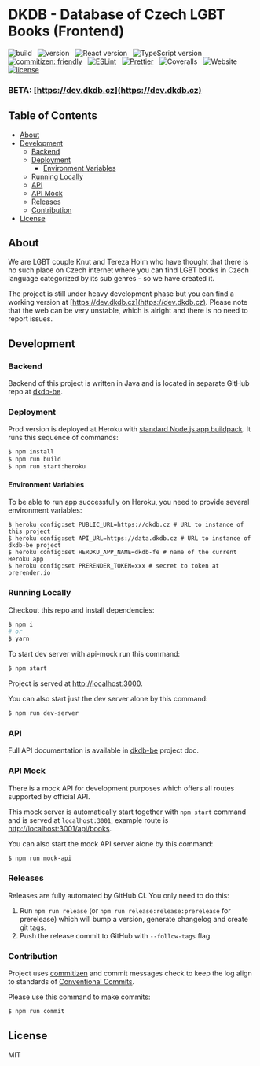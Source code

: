# DKDB - Database of Czech LGBT Books (Frontend)

![build](https://img.shields.io/github/workflow/status/knuhol/dkdb-fe/Node%20CI)
&nbsp;
![version](https://img.shields.io/github/package-json/v/knuhol/dkdb-fe)
&nbsp;
![React version](https://img.shields.io/github/package-json/dependency-version/knuhol/dkdb-fe/react?color=%2361DBFB&label=React&logo=React)
&nbsp;
![TypeScript version](https://img.shields.io/github/package-json/dependency-version/knuhol/dkdb-fe/typescript?color=%23007acc&label=TypeScript&logo=typescript)
&nbsp;
[![commitizen: friendly](https://img.shields.io/badge/commitizen-friendly-brightgreen)](http://commitizen.github.io/cz-cli/)
&nbsp;
[![ESLint](https://img.shields.io/badge/ESLint-supported-blueviolet?logo=eslint)](https://eslint.org/)
&nbsp;
[![Prettier](https://img.shields.io/badge/Prettier-supported-violet?logo=prettier)](https://github.com/prettier/prettier)
&nbsp;
![Coveralls](https://img.shields.io/coveralls/github/knuhol/dkdb-fe?logo=coveralls)
&nbsp;
![Website](https://img.shields.io/website?url=https%3A%2F%2Fdev.dkdb.cz&logo=heroku&label=Heroku)
&nbsp;
[![license](https://img.shields.io/github/license/knuhol/dkdb-fe)](https://github.com/knuhol/dkdb-fe/blob/master/LICENSE)

### BETA: [https://dev.dkdb.cz](https://dev.dkdb.cz)

## Table of Contents

- [About](#about)
- [Development](#development)
    - [Backend](#backend)
    - [Deployment](#deployment)
        - [Environment Variables](#environment-variables)
    - [Running Locally](#running-locally)
    - [API](#api)
    - [API Mock](#api-mock)
    - [Releases](#releases)
    - [Contribution](#contribution)
- [License](#license)
    
## About
We are LGBT couple Knut and Tereza Holm who have thought that there is no such place on Czech internet where you can find LGBT books in Czech language categorized by its sub genres - so we have created it.

The project is still under heavy development phase but you can find a working version at [https://dev.dkdb.cz](https://dev.dkdb.cz). Please note that the web can be very unstable, which is alright and there is no need to report issues.

## Development

### Backend
Backend of this project is written in Java and is located in separate GitHub repo at [dkdb-be](https://github.com/terhol/dkdb-be).

### Deployment
Prod version is deployed at Heroku with [standard Node.js app buildpack](https://devcenter.heroku.com/articles/nodejs-support). It runs this sequence of commands:
```bash
$ npm install
$ npm run build
$ npm run start:heroku
```

#### Environment Variables
To be able to run app successfully on Heroku, you need to provide several environment variables:
```
$ heroku config:set PUBLIC_URL=https://dkdb.cz # URL to instance of this project
$ heroku config:set API_URL=https://data.dkdb.cz # URL to instance of dkdb-be project
$ heroku config:set HEROKU_APP_NAME=dkdb-fe # name of the current Heroku app
$ heroku config:set PRERENDER_TOKEN=xxx # secret to token at prerender.io
```

### Running Locally
Checkout this repo and install dependencies:

```bash
$ npm i
# or
$ yarn
```

To start dev server with api-mock run this command:

```bash
$ npm start
```

Project is served at [http://localhost:3000](http://localhost:3000).

You can also start just the dev server alone by this command:

```bash
$ npm run dev-server
```

### API 
Full API documentation is available in [dkdb-be](https://github.com/terhol/dkdb-be#rest-api-documentation) project doc.

### API Mock
There is a mock API for development purposes which offers all routes supported by official API.

This mock server is automatically start together with `npm start` command and is served at `localhost:3001`, example route is [http://localhost:3001/api/books](http://localhost:3001/api/books).

You can also start the mock API server alone by this command:

```bash
$ npm run mock-api
```

### Releases
Releases are fully automated by GitHub CI. You only need to do this:

1. Run `npm run release` (or `npm run release:release:prerelease` for prerelease) which will bump a version, generate changelog and create git tags.
2. Push the release commit to GitHub with `--follow-tags` flag.

### Contribution
Project uses [commitizen](https://github.com/commitizen/cz-cli) and commit messages check to keep the log align to standards of [Conventional Commits](https://www.conventionalcommits.org). 

Please use this command to make commits:

```bash
$ npm run commit
```

## License
MIT
